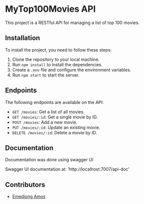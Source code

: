 # MyTop100Movies API

This project is a RESTful API for managing a list of top 100 movies.

## Installation

To install the project, you need to follow these steps:

1. Clone the repository to your local machine.
2. Run `npm install` to install the dependencies.
3. Create a `.env` file and configure the environment variables.
4. Run `npm start` to start the server.

## Endpoints

The following endpoints are available on the API:

- `GET /movies`: Get a list of all movies.
- `GET /movies/:id`: Get a single movie by ID.
- `POST /movies`: Add a new movie.
- `PUT /movies/:id`: Update an existing movie.
- `DELETE /movies/:id`: Delete a movie by ID.

## Documentation
Documentation was done using swagger UI

Swagger UI documentation at: 'http://localhost:7007/api-doc'

## Contributors

- [Emediong Amos](https://github.com/Emeamos)
